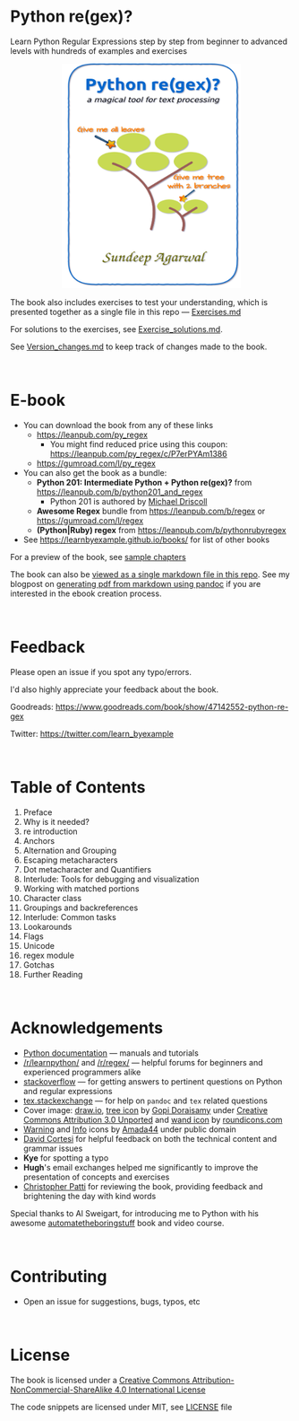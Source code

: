 # Python re(gex)?

Learn Python Regular Expressions step by step from beginner to advanced levels with hundreds of examples and exercises

<p align="center">
    <img src="./images/Python_regex_v1p3.png" width="320px" height="400px" />
</p>

The book also includes exercises to test your understanding, which is presented together as a single file in this repo — [Exercises.md](./exercises/Exercises.md)

For solutions to the exercises, see [Exercise_solutions.md](./exercises/Exercise_solutions.md).

See [Version_changes.md](./Version_changes.md) to keep track of changes made to the book.

<br>

# E-book

* You can download the book from any of these links
    * https://leanpub.com/py_regex
        * You might find reduced price using this coupon: https://leanpub.com/py_regex/c/P7erPYAm1386
    * https://gumroad.com/l/py_regex
* You can also get the book as a bundle:
    * **Python 201: Intermediate Python + Python re(gex)?** from https://leanpub.com/b/python201_and_regex
        * Python 201 is authored by [Michael Driscoll](https://www.blog.pythonlibrary.org/)
    * **Awesome Regex** bundle from https://leanpub.com/b/regex or https://gumroad.com/l/regex
    * **(Python|Ruby) regex** from https://leanpub.com/b/pythonrubyregex
* See https://learnbyexample.github.io/books/ for list of other books

For a preview of the book, see [sample chapters](./sample_chapters/Python_Regex_sample.pdf)

The book can also be [viewed as a single markdown file in this repo](./py_regex.md). See my blogpost on [generating pdf from markdown using pandoc](https://learnbyexample.github.io/tutorial/ebook-generation/customizing-pandoc/) if you are interested in the ebook creation process.

<br>

# Feedback

Please open an issue if you spot any typo/errors.

I'd also highly appreciate your feedback about the book.

Goodreads: https://www.goodreads.com/book/show/47142552-python-re-gex

Twitter: https://twitter.com/learn_byexample

<br>

# Table of Contents

1. Preface
2. Why is it needed?
3. re introduction
4. Anchors
5. Alternation and Grouping
6. Escaping metacharacters
7. Dot metacharacter and Quantifiers
8. Interlude: Tools for debugging and visualization
9. Working with matched portions
10. Character class
11. Groupings and backreferences
12. Interlude: Common tasks
13. Lookarounds
14. Flags
15. Unicode
16. regex module
17. Gotchas
18. Further Reading

<br>

# Acknowledgements

* [Python documentation](https://docs.python.org/3/) — manuals and tutorials
* [/r/learnpython/](https://www.reddit.com/r/learnpython/) and [/r/regex/](https://www.reddit.com/r/regex/) — helpful forums for beginners and experienced programmers alike
* [stackoverflow](https://stackoverflow.com/) — for getting answers to pertinent questions on Python and regular expressions
* [tex.stackexchange](https://tex.stackexchange.com/) — for help on `pandoc` and `tex` related questions
* Cover image: [draw.io](https://about.draw.io/), [tree icon](https://www.iconfinder.com/icons/3199231/ellipse_green_nature_tree_icon) by [Gopi Doraisamy](https://www.iconfinder.com/gopidoraisamy) under [Creative Commons Attribution 3.0 Unported](https://creativecommons.org/licenses/by/3.0/) and [wand icon](https://www.iconfinder.com/icons/1679640/design_magic_magician_tool_wand_icon) by [roundicons.com](https://www.iconfinder.com/roundicons)
* [Warning](https://commons.wikimedia.org/wiki/File:Warning_icon.svg) and [Info](https://commons.wikimedia.org/wiki/File:Info_icon_002.svg) icons by [Amada44](https://commons.wikimedia.org/wiki/User:Amada44) under public domain
* [David Cortesi](https://leanpub.com/u/dcortesi) for helpful feedback on both the technical content and grammar issues
* **Kye** for spotting a typo
* **Hugh**'s email exchanges helped me significantly to improve the presentation of concepts and exercises
* [Christopher Patti](https://github.com/feoh) for reviewing the book, providing feedback and brightening the day with kind words

Special thanks to Al Sweigart, for introducing me to Python with his awesome [automatetheboringstuff](https://automatetheboringstuff.com/) book and video course.

<br>

# Contributing

* Open an issue for suggestions, bugs, typos, etc

<br>

# License

The book is licensed under a [Creative Commons Attribution-NonCommercial-ShareAlike 4.0 International License](https://creativecommons.org/licenses/by-nc-sa/4.0/)

The code snippets are licensed under MIT, see [LICENSE](./LICENSE) file

